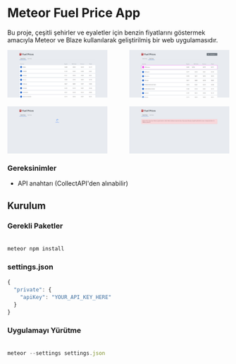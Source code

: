 # Meteor Fuel Price App

Bu proje, çeşitli şehirler ve eyaletler için benzin fiyatlarını göstermek amacıyla Meteor ve Blaze kullanılarak geliştirilmiş bir web uygulamasıdır.

<div style="display: flex; flex-direction: row; justify-content: space-between;">
  <img src="https://github.com/mustafkrca/FuelApp/blob/main/images/img1.png" width="45%" style="margin-right: 10px;"/>
  <img src="https://github.com/mustafkrca/FuelApp/blob/main/images/img2.png" width="45%" style="margin-left: 10px;"/>
</div>

<div style="display: flex; flex-direction: row; justify-content: space-between; margin-top: 20px;">
  <img src="https://github.com/mustafkrca/FuelApp/blob/main/images/img3.png" width="45%" style="margin-right: 10px;"/>
  <img src="https://github.com/mustafkrca/FuelApp/blob/main/images/img4.png" width="45%" style="margin-left: 10px;"/>
</div>


### Gereksinimler
- API anahtarı (CollectAPI'den alınabilir)

## Kurulum
### Gerekli Paketler

```sh

meteor npm install
 ```

### settings.json
```javascript
{
  "private": {
    "apiKey": "YOUR_API_KEY_HERE"
  }
}
 ```
### Uygulamayı Yürütme
```javascript

meteor --settings settings.json
```
